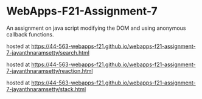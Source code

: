 # WebApps-F21-Assignment-7
An assignment on java script modifying the DOM and using anonymous callback functions.

hosted at https://44-563-webapps-f21.github.io/webapps-f21-assignment-7-jayanthnaramsetty/search.html

hosted at https://44-563-webapps-f21.github.io/webapps-f21-assignment-7-jayanthnaramsetty/reaction.html

hosted at https://44-563-webapps-f21.github.io/webapps-f21-assignment-7-jayanthnaramsetty/stack.html